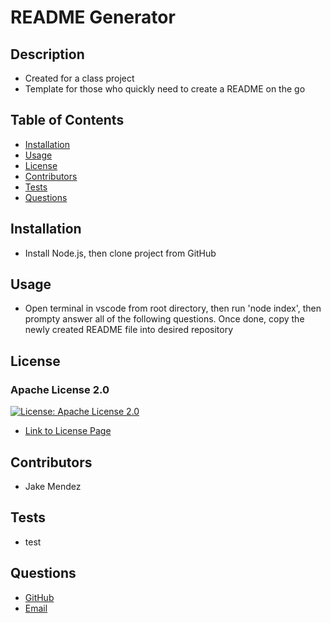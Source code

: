 
  # README Generator

  ## Description

  * Created for a class project
  * Template for those who quickly need to create a README on the go

  ## Table of Contents

  - [Installation](#Installation)
  - [Usage](#Usage)
  - [License](#License)
  - [Contributors](#Contributors)
  - [Tests](#Tests)
  - [Questions](#Questions)

  ## Installation

  * Install Node.js, then clone project from GitHub

  ## Usage

  * Open terminal in vscode from root directory, then run 'node index', then prompty answer all of the following questions.  Once done, copy the newly created README file into desired repository

  ## License

  
  ### Apache License 2.0
    
  [![License: Apache License 2.0](https://img.shields.io/badge/License-Apache_2.0-blue.svg)](https://opensource.org/licenses/Apache-2.0)

  - [Link to License Page](https://opensource.org/licenses/Apache-2.0)
    

  ## Contributors
  
  * Jake Mendez

  ## Tests

  * test

  ## Questions

  * [GitHub](https://github.com/jakem8532)
  * [Email](jakem8532@gmail.com)

